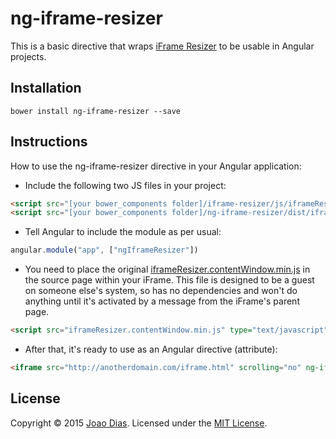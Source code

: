 # ng-iframe-resizer
This is a basic directive that wraps [iFrame Resizer](https://github.com/davidjbradshaw/iframe-resizer)
to be usable in Angular projects.

## Installation

    bower install ng-iframe-resizer --save

## Instructions
How to use the ng-iframe-resizer directive in your Angular application:

- Include the following two JS files in your project:

```html
<script src="[your bower_components folder]/iframe-resizer/js/iframeResizer.js" type="text/javascript"></script>
<script src="[your bower_components folder]/ng-iframe-resizer/dist/iframe-resizer.js" type="text/javascript"></script>
```

- Tell Angular to include the module as per usual:
```js
angular.module("app", ["ngIframeResizer"])
```

- You need to place the original [iframeResizer.contentWindow.min.js](https://raw.github.com/davidjbradshaw/iframe-resizer/master/js/iframeResizer.contentWindow.min.js)
in the source page within your iFrame. This file is designed to be a guest on
someone else's system, so has no dependencies and won't do anything until it's
activated by a message from the iFrame's parent page.
```html
<script src="iframeResizer.contentWindow.min.js" type="text/javascript"></script>
```

- After that, it's ready to use as an Angular directive (attribute):
```html
<iframe src="http://anotherdomain.com/iframe.html" scrolling="no" ng-iframe-resizer></iframe>
```


## License
Copyright &copy; 2015 [Joao Dias](https://github.com/alfaproject).
Licensed under the [MIT License](LICENSE).
